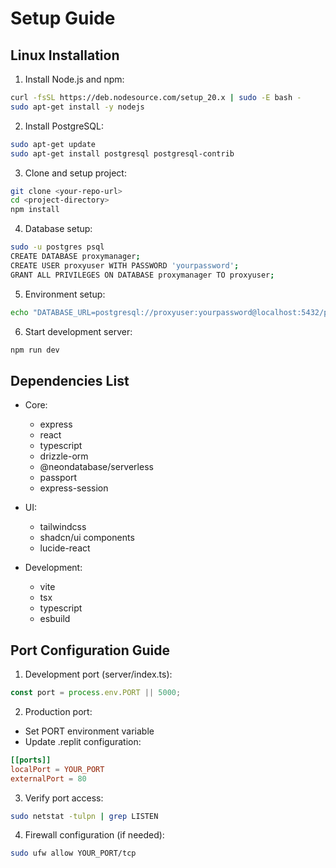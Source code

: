 
# Setup Guide

## Linux Installation

1. Install Node.js and npm:
```bash
curl -fsSL https://deb.nodesource.com/setup_20.x | sudo -E bash -
sudo apt-get install -y nodejs
```

2. Install PostgreSQL:
```bash
sudo apt-get update
sudo apt-get install postgresql postgresql-contrib
```

3. Clone and setup project:
```bash
git clone <your-repo-url>
cd <project-directory>
npm install
```

4. Database setup:
```bash
sudo -u postgres psql
CREATE DATABASE proxymanager;
CREATE USER proxyuser WITH PASSWORD 'yourpassword';
GRANT ALL PRIVILEGES ON DATABASE proxymanager TO proxyuser;
```

5. Environment setup:
```bash
echo "DATABASE_URL=postgresql://proxyuser:yourpassword@localhost:5432/proxymanager" > .env
```

6. Start development server:
```bash
npm run dev
```

## Dependencies List
- Core:
  - express
  - react
  - typescript
  - drizzle-orm
  - @neondatabase/serverless
  - passport
  - express-session

- UI:
  - tailwindcss
  - shadcn/ui components
  - lucide-react

- Development:
  - vite
  - tsx
  - typescript
  - esbuild

## Port Configuration Guide

1. Development port (server/index.ts):
```typescript
const port = process.env.PORT || 5000;
```

2. Production port:
- Set PORT environment variable
- Update .replit configuration:
```toml
[[ports]]
localPort = YOUR_PORT
externalPort = 80
```

3. Verify port access:
```bash
sudo netstat -tulpn | grep LISTEN
```

4. Firewall configuration (if needed):
```bash
sudo ufw allow YOUR_PORT/tcp
```
